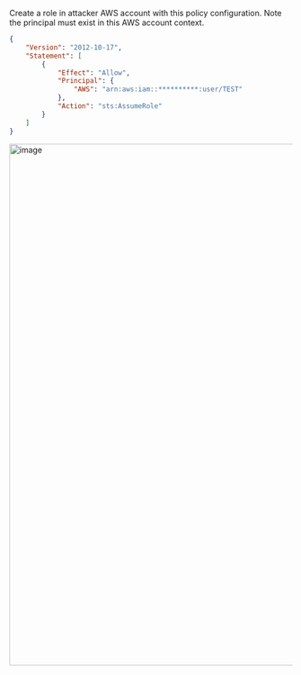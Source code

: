 Create a role in attacker AWS account with this policy configuration.
Note the principal must exist in this AWS account context.

```json
{
    "Version": "2012-10-17",
    "Statement": [
        {
            "Effect": "Allow",
            "Principal": {
                "AWS": "arn:aws:iam::**********:user/TEST"
            },
            "Action": "sts:AssumeRole"
        }
    ]
}
```

<img width="926" alt="image" src="https://github.com/user-attachments/assets/d7ecdd82-8096-473e-b4e2-f6b3acc9dd3f" />

